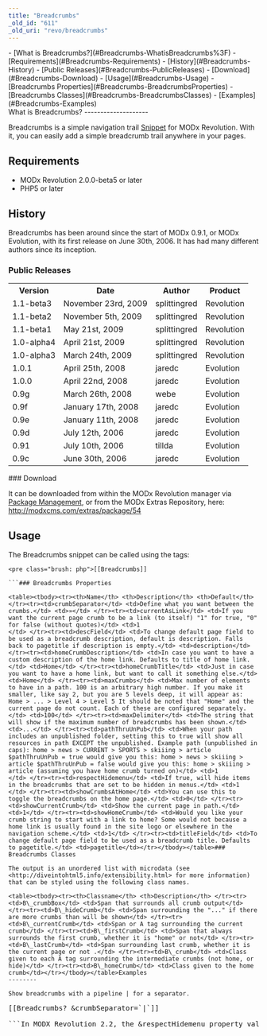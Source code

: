 ```yaml
---
title: "Breadcrumbs"
_old_id: "611"
_old_uri: "revo/breadcrumbs"
---
```


<div>- [What is Breadcrumbs?](#Breadcrumbs-WhatisBreadcrumbs%3F)
- [Requirements](#Breadcrumbs-Requirements)
- [History](#Breadcrumbs-History)
  - [Public Releases](#Breadcrumbs-PublicReleases)
  - [Download](#Breadcrumbs-Download)
- [Usage](#Breadcrumbs-Usage)
  - [Breadcrumbs Properties](#Breadcrumbs-BreadcrumbsProperties)
  - [Breadcrumbs Classes](#Breadcrumbs-BreadcrumbsClasses)
- [Examples](#Breadcrumbs-Examples)

</div>What is Breadcrumbs?
--------------------

Breadcrumbs is a simple navigation trail [Snippet](/revolution/2.x/developing-in-modx/basic-development/snippets "Snippets") for MODx Revolution. With it, you can easily add a simple breadcrumb trail anywhere in your pages.

Requirements
------------

- MODx Revolution 2.0.0-beta5 or later
- PHP5 or later

History
-------

Breadcrumbs has been around since the start of MODx 0.9.1, or MODx Evolution, with its first release on June 30th, 2006. It has had many different authors since its inception.

### Public Releases

<table><tbody><tr><th>Version</th> <th>Date</th> <th>Author</th> <th>Product</th> </tr><tr><td>1.1-beta3</td> <td>November 23rd, 2009</td> <td>splittingred</td> <td>Revolution</td> </tr><tr><td>1.1-beta2</td> <td>November 5th, 2009</td> <td>splittingred</td> <td>Revolution</td> </tr><tr><td>1.1-beta1</td> <td>May 21st, 2009</td> <td>splittingred</td> <td>Revolution</td> </tr><tr><td>1.0-alpha4</td> <td>April 21st, 2009</td> <td>splittingred</td> <td>Revolution</td> </tr><tr><td>1.0-alpha3</td> <td>March 24th, 2009</td> <td>splittingred</td> <td>Revolution</td> </tr><tr><td>1.0.1</td> <td>April 25th, 2008</td> <td>jaredc</td> <td>Evolution</td> </tr><tr><td>1.0.0</td> <td>April 22nd, 2008</td> <td>jaredc</td> <td>Evolution</td> </tr><tr><td>0.9g</td> <td>March 26th, 2008</td> <td>webe</td> <td>Evolution</td> </tr><tr><td>0.9f</td> <td>January 17th, 2008</td> <td>jaredc</td> <td>Evolution</td> </tr><tr><td>0.9e</td> <td>January 11th, 2008</td> <td>jaredc</td> <td>Evolution</td> </tr><tr><td>0.9d</td> <td>July 12th, 2006</td> <td>jaredc</td> <td>Evolution</td> </tr><tr><td>0.91</td> <td>July 10th, 2006</td> <td>tillda</td> <td>Evolution</td> </tr><tr><td>0.9c</td> <td>June 30th, 2006</td> <td>jaredc</td> <td>Evolution</td></tr></tbody></table>### Download

It can be downloaded from within the MODx Revolution manager via [Package Management](/revolution/2.x/developing-in-modx/advanced-development/package-management "Package Management"), or from the MODx Extras Repository, here: <http://modxcms.com/extras/package/54>

Usage
-----

The Breadcrumbs snippet can be called using the tags:

```
<pre class="brush: php">[[Breadcrumbs]]

```### Breadcrumbs Properties

<table><tbody><tr><th>Name</th> <th>Description</th> <th>Default</th> </tr><tr><td>crumbSeparator</td> <td>Define what you want between the crumbs.</td> <td>»</td> </tr><tr><td>currentAsLink</td> <td>If you want the current page crumb to be a link (to itself) "1" for true, "0" for false (without quotes)</td> <td>1  
</td> </tr><tr><td>descField</td> <td>To change default page field to be used as a breadcrumb description, default is description. Falls back to pagetitle if description is empty.</td> <td>description</td> </tr><tr><td>homeCrumbDescription</td> <td>In case you want to have a custom description of the home link. Defaults to title of home link.</td> <td>Home</td> </tr><tr><td>homeCrumbTitle</td> <td>Just in case you want to have a home link, but want to call it something else.</td> <td>Home</td> </tr><tr><td>maxCrumbs</td> <td>Max number of elements to have in a path. 100 is an arbitrary high number. If you make it smaller, like say 2, but you are 5 levels deep, it will appear as: Home > ... > Level 4 > Level 5 It should be noted that "Home" and the current page do not count. Each of these are configured separately.</td> <td>100</td> </tr><tr><td>maxDelimiter</td> <td>The string that will show if the maximum number of breadcrumbs has been shown.</td> <td>...</td> </tr><tr><td>pathThruUnPub</td> <td>When your path includes an unpublished folder, setting this to true will show all resources in path EXCEPT the unpublished. Example path (unpublished in caps): home > news > CURRENT > SPORTS > skiiing > article $pathThruUnPub = true would give you this: home > news > skiiing > article $pathThruUnPub = false would give you this: home > skiiing > article (assuming you have home crumb turned on)</td> <td>1  
</td> </tr><tr><td>respectHidemenu</td> <td>If true, will hide items in the breadcrumbs that are set to be hidden in menus.</td> <td>1  
</td> </tr><tr><td>showCrumbsAtHome</td> <td>You can use this to toggle the breadcrumbs on the home page.</td> <td>0</td> </tr><tr><td>showCurrentCrumb</td> <td>Show the current page in path.</td> <td>1</td> </tr><tr><td>showHomeCrumb</td> <td>Would you like your crumb string to start with a link to home? Some would not because a home link is usually found in the site logo or elsewhere in the navigation scheme.</td> <td>1</td> </tr><tr><td>titleField</td> <td>To change default page field to be used as a breadcrumb title. Defaults to pagetitle.</td> <td>pagetitle</td></tr></tbody></table>### Breadcrumbs Classes

The output is an unordered list with microdata (see <http://diveintohtml5.info/extensibility.html> for more information) that can be styled using the following class names.

<table><tbody><tr><th>Classname</th> <th>Description</th> </tr><tr><td>B\_crumbBox</td> <td>Span that surrounds all crumb output</td> </tr><tr><td>B\_hideCrumb</td> <td>Span surrounding the "..." if there are more crumbs than will be shown</td> </tr><tr><td>B\_currentCrumb</td> <td>Span or A tag surrounding the current crumb</td> </tr><tr><td>B\_firstCrumb</td> <td>Span that always surrounds the first crumb, whether it is "home" or not</td> </tr><tr><td>B\_lastCrumb</td> <td>Span surrounding last crumb, whether it is the current page or not .</td> </tr><tr><td>B\_crumb</td> <td>Class given to each A tag surrounding the intermediate crumbs (not home, or hide)</td> </tr><tr><td>B\_homeCrumb</td> <td>Class given to the home crumb</td></tr></tbody></table>Examples
--------

Show breadcrumbs with a pipeline | for a separator.

```
<pre class="brush: php">[[Breadcrumbs? &crumbSeparator=`|`]]

```In MODX Revolution 2.2, the &respectHidemenu property value must be given as `0` or `1` rather than `true` or `false`. I haven't tested this in other versions, but the 2.2 site I'm working on now would not adhere to the property's settings using `true` or `false`.